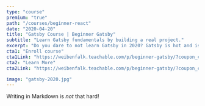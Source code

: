 ```yaml
---
type: "course"
premium: "true"
path: "/courses/beginner-react"
date: "2020-04-20"
title: "Gatsby Course | Beginner Gatsby"
subtitle: "Learn Gatsby fundamentals by building a real project."
excerpt: "Do you dare to not learn Gatsby in 2020? Gatsby is hot and is gaing more and more ground. Excel as a Front End developer by learning Gatsby and build blazing fast modern web sites and apps."
cta1: "Enroll course"
cta1Link: "https://weibenfalk.teachable.com/p/beginner-gatsby/?coupon_code=WBN-LIMITED"
cta2: "Learn More"
cta2Link: "https://weibenfalk.teachable.com/p/beginner-gatsby/?coupon_code=WBN-LIMITED"

image: "gatsby-2020.jpg"
---
```

Writing in Markdown is _not_ that hard!

